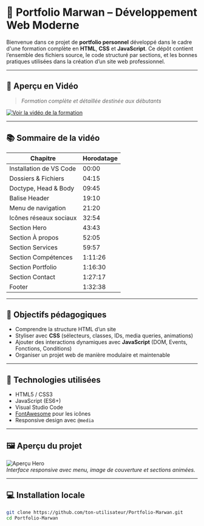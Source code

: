 # 🚀 Portfolio Marwan – Développement Web Moderne

Bienvenue dans ce projet de **portfolio personnel** développé dans le cadre d'une formation complète en **HTML**, **CSS** et **JavaScript**. Ce dépôt contient l’ensemble des fichiers source, le code structuré par sections, et les bonnes pratiques utilisées dans la création d’un site web professionnel.

---

## 🎥 Aperçu en Vidéo

> _Formation complète et détaillée destinée aux débutants_

[![Voir la vidéo de la formation](https://img.youtube.com/vi/ID_DU_YOUTUBE/0.jpg)](https://www.youtube.com/watch?v=ID_DU_YOUTUBE)

---

## 📚 Sommaire de la vidéo

| Chapitre                          | Horodatage |
|----------------------------------|------------|
| Installation de VS Code          | 00:00      |
| Dossiers & Fichiers              | 04:15      |
| Doctype, Head & Body             | 09:45      |
| Balise Header                    | 19:10      |
| Menu de navigation               | 21:20      |
| Icônes réseaux sociaux           | 32:54      |
| Section Hero                     | 43:43      |
| Section À propos                 | 52:05      |
| Section Services                 | 59:57      |
| Section Compétences              | 1:11:26    |
| Section Portfolio                | 1:16:30    |
| Section Contact                  | 1:27:17    |
| Footer                           | 1:32:38    |

---

## 🎯 Objectifs pédagogiques

- Comprendre la structure HTML d’un site
- Styliser avec **CSS** (sélecteurs, classes, IDs, media queries, animations)
- Ajouter des interactions dynamiques avec **JavaScript** (DOM, Events, Fonctions, Conditions)
- Organiser un projet web de manière modulaire et maintenable

---

## 🔧 Technologies utilisées

- HTML5 / CSS3
- JavaScript (ES6+)
- Visual Studio Code
- [FontAwesome](https://fontawesome.com) pour les icônes
- Responsive design avec `@media`

---

## 🖼️ Aperçu du projet

![Aperçu Hero](./public/assets/hero-preview.png)  
*Interface responsive avec menu, image de couverture et sections animées.*

---

## 💻 Installation locale

```bash
git clone https://github.com/ton-utilisateur/Portfolio-Marwan.git
cd Portfolio-Marwan
